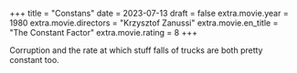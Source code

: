 +++
title = "Constans"
date = 2023-07-13
draft = false
extra.movie.year = 1980
extra.movie.directors = "Krzysztof Zanussi"
extra.movie.en_title = "The Constant Factor"
extra.movie.rating = 8
+++

Corruption and the rate at which stuff falls of trucks are both pretty constant too.<!-- more -->